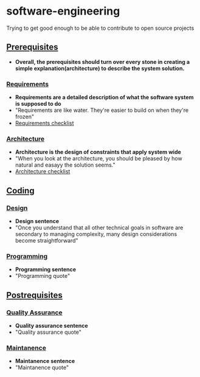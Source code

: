 # software-engineering

Trying to get good enough to be able to contribute to open source projects

## [**Prerequisites**](./PREREQUISITES.md)

* **Overall, the prerequisites should turn over every stone in creating a simple explanation(architecture) to describe the system solution.**

### [**Requirements**](./requirements/README.md)

* **Requirements are a detailed description of what the software system is supposed to do**
* "Requirements are like water. They're easier to build on when they're frozen"
* [Requirements checklist](./requirements/CC_CHECKLIST.md)

### [**Architecture**](./architecture/README.md)

* **Architecture is the design of constraints that apply system wide**
* "When you look at the architecture, you should be pleased by how natural and easayy the solution seems."
* [Architecture checklist](./architecture/CC_CHECKLIST.md)

## [Coding](../idk.yet)

### [**Design**](./design/README.md)

* **Design sentence**
* "Once you understand that all other technical goals in software are secondary to managing complexity, many design considerations become straightforward"

### [**Programming**](./programming/README.md)

* **Programming sentence**
* "Programming quote"

## [**Postrequisites**](../idk.yet)

### [**Quality Assurance**](./quality_assurance/README.md)

* **Quality assurance sentence**
* "Quality assurance quote"

### [**Maintanence**](./maintanence/README.md)

* **Maintanence sentence**
* "Maintanence quote"
